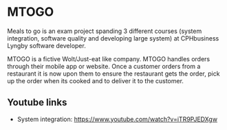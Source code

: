 # MTOGO
Meals to go is an exam project spanding 3 different courses (system integration, software quality and developing large system) at CPHbusiness Lyngby software developer.

MTOGO is a fictive Wolt/Just-eat like company. MTOGO handles orders through their mobile app or website. Once a customer orders from a restaurant it is now upon them to ensure the restaurant gets the order, pick up the order when its cooked and to deliver it to the customer.


## Youtube links
- System integration: https://www.youtube.com/watch?v=iTR9PJEDXgw 
